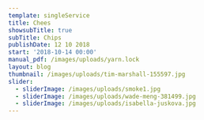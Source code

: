 ```yaml
---
template: singleService
title: Chees
showsubTitle: true
subTitle: Chips
publishDate: 12 10 2018
start: '2018-10-14 00:00'
manual_pdf: /images/uploads/yarn.lock
layout: blog
thumbnail: /images/uploads/tim-marshall-155597.jpg
slider:
  - sliderImage: /images/uploads/smoke1.jpg
  - sliderImage: /images/uploads/wade-meng-381499.jpg
  - sliderImage: /images/uploads/isabella-juskova.jpg
---
```


